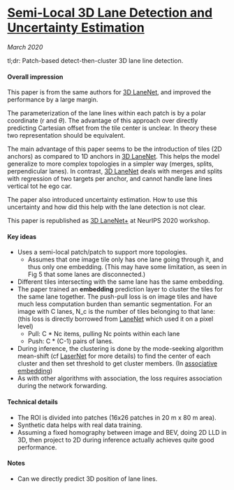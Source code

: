 # [Semi-Local 3D Lane Detection and Uncertainty Estimation](https://arxiv.org/abs/2003.05257)

_March 2020_

tl;dr: Patch-based detect-then-cluster 3D lane line detection.

#### Overall impression
This paper is from the same authors for [3D LaneNet](3d_lanenet.md), and improved the performance by a large margin.

The parameterization of the lane lines within each patch is by a polar coordinate (r and $\theta$). The advantage of this approach over directly predicting Cartesian offset from the tile center is unclear. In theory these two representation should be equivalent. 

The main advantage of this paper seems to be the introduction of tiles (2D anchors) as compared to 1D anchors in [3D LaneNet](3d_lanenet.md). This helps the model generalize to more complex topologies in a simpler way (merges, splits, perpendicular lanes). In contrast, [3D LaneNet](3d_lanenet.md) deals with merges and splits with regression of two targets per anchor, and cannot handle lane lines vertical tot he ego car.

The paper also introduced uncertainty estimation. How to use this uncertainty and how did this help with the lane detection is not clear.

This paper is republished as [3D LaneNet+](3d_lanenet+.md) at NeurIPS 2020 workshop.

#### Key ideas
- Uses a semi-local patch/patch to support more topologies.
	- Assumes that one image tile only has one lane going through it, and thus only one embedding. (This may have some limitation, as seen in Fig 5 that some lanes are disconnected.)
- Different tiles intersecting with the same lane has the same embedding.
- The paper trained an **embedding** prediction layer to cluster the tiles for the same lane together. The push-pull loss is on image tiles and have much less computation burden than semantic segmentation. For an image with C lanes, N_c is the number of tiles belonging to that lane: (this loss is directly borrowed from [LaneNet](lanenet.md) which used it on a pixel level)
	- Pull: C * Nc items, pulling Nc points within each lane 
	- Push: C * (C-1) pairs of lanes. 
- During inference, the clustering is done by the mode-seeking algorithm mean-shift (cf [LaserNet](lasernet.md) for more details) to find the center of each cluster and then set threshold to get cluster members. (In [associative embedding](associative_embedding.md))
- As with other algorithms with association, the loss requires association during the network forwarding.

#### Technical details
- The ROI is divided into patches (16x26 patches in 20 m x 80 m area).
- Synthetic data helps with real data training.
- Assuming a fixed homography between image and BEV, doing 2D LLD in 3D, then project to 2D during inference actually achieves quite good performance. 

#### Notes
- Can we directly predict 3D position of lane lines.